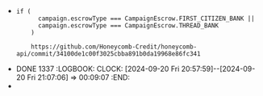- ```asciiarmor
  if (
        campaign.escrowType === CampaignEscrow.FIRST_CITIZEN_BANK ||
        campaign.escrowType === CampaignEscrow.THREAD_BANK
      )
      
      https://github.com/Honeycomb-Credit/honeycomb-api/commit/34100de1c00f3025cbba891b0da19968e86fc341
  ```
- DONE 1337
  :LOGBOOK:
  CLOCK: [2024-09-20 Fri 20:57:59]--[2024-09-20 Fri 21:07:06] =>  00:09:07
  :END:
-
